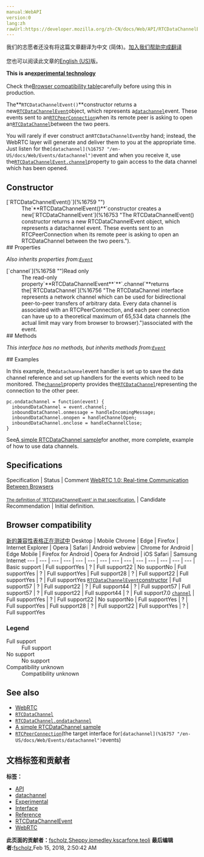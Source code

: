 ```yaml
---
manual:WebAPI
version:0
lang:zh
rawUrl:https://developer.mozilla.org/zh-CN/docs/Web/API/RTCDataChannelEvent
---
```




<bdi>我们的志愿者还没有将这篇文章翻译为<bdi>中文 (简体)</bdi>。[加入我们帮助完成翻译](%16752 "")<br></br>您也可以阅读此文章的[English (US)](%16753 "")版。</bdi>






**This is an[experimental technology](%3404 "")**<br></br>Check the[Browser compatibility table](%16754 "")carefully before using this in production.




The**`RTCDataChannelEvent()`**constructor returns a new[`RTCDataChannelEvent`](%16753 "The RTCDataChannelEvent() constructor returns a new RTCDataChannelEvent object, which represents a datachannel event. These events sent to an RTCPeerConnection when its remote peer is asking to open an RTCDataChannel between the two peers.")object, which represents a[`datachannel`](%16755 "The documentation about this has not yet been written; please consider contributing!")event. These events sent to an[`RTCPeerConnection`](%16675 "The RTCPeerConnection interface represents a WebRTC connection between the local computer and a remote peer. It provides methods to connect to a remote peer, maintain and monitor the connection, and close the connection once it's no longer needed.")when its remote peer is asking to open an[`RTCDataChannel`](%16756 "The RTCDataChannel interface represents a network channel which can be used for bidirectional peer-to-peer transfers of arbitrary data. Every data channel is associated with an RTCPeerConnection, and each peer connection can have up to a theoretical maximum of 65,534 data channels (the actual limit may vary from browser to browser).")between the two peers.



You will rarely if ever construct an`RTCDataChannelEvent`by hand; instead, the WebRTC layer will generate and deliver them to you at the appropriate time. Just listen for the`[datachannel](%16757 "/en-US/docs/Web/Events/datachannel")`event and when you receive it, use the[`RTCDataChannelEvent.channel`](%16758 "The read-only property RTCDataChannelEvent.channel returns the RTCDataChannel associated with the event.")property to gain access to the data channel which has been opened.


## Constructor<a name="Constructor"></a>
<dl><dt>[`RTCDataChannelEvent()`](%16759 "")<i></i></dt><dd>The`**RTCDataChannelEvent()**`constructor creates a new[`RTCDataChannelEvent`](%16753 "The RTCDataChannelEvent() constructor returns a new RTCDataChannelEvent object, which represents a datachannel event. These events sent to an RTCPeerConnection when its remote peer is asking to open an RTCDataChannel between the two peers.").</dd>
## Properties<a name="Properties"></a>


<em>Also inherits properties from:[`Event`](%3943 "The Event interface represents any event which takes place in the DOM; some are user-generated (such as mouse or keyboard events), while others are generated by APIs (such as events that indicate an animation has finished running, a video has been paused, and so forth). There are many types of events, some of which use other interfaces based on the main Event interface. Event itself contains the properties and methods which are common to all events.")</em>

<dl><dt>[`channel`](%16758 "")<i></i>Read only</dt><dd>The read-only property`**RTCDataChannelEvent**`**`.channel`**returns the[`RTCDataChannel`](%16756 "The RTCDataChannel interface represents a network channel which can be used for bidirectional peer-to-peer transfers of arbitrary data. Every data channel is associated with an RTCPeerConnection, and each peer connection can have up to a theoretical maximum of 65,534 data channels (the actual limit may vary from browser to browser).")associated with the event.</dd>
## Methods<a name="Methods"></a>


<em>This interface has no methods, but inherits methods from:[`Event`](%3943 "The Event interface represents any event which takes place in the DOM; some are user-generated (such as mouse or keyboard events), while others are generated by APIs (such as events that indicate an animation has finished running, a video has been paused, and so forth). There are many types of events, some of which use other interfaces based on the main Event interface. Event itself contains the properties and methods which are common to all events.")</em>

<dl></dl>
## Examples<a name="Examples"></a>


In this example, the`datachannel`event handler is set up to save the data channel reference and set up handlers for the events which need to be monitored. The[`channel`](%16758 "The read-only property RTCDataChannelEvent.channel returns the RTCDataChannel associated with the event.")property provides the[`RTCDataChannel`](%16756 "The RTCDataChannel interface represents a network channel which can be used for bidirectional peer-to-peer transfers of arbitrary data. Every data channel is associated with an RTCPeerConnection, and each peer connection can have up to a theoretical maximum of 65,534 data channels (the actual limit may vary from browser to browser).")representing the connection to the other peer.


```
pc.ondatachannel = function(event) {
  inboundDataChannel = event.channel;
  inboundDataChannel.onmessage = handleIncomingMessage;
  inboundDataChannel.onopen = handleChannelOpen;
  inboundDataChannel.onclose = handleChannelClose;
}
```


See[A simple RTCDataChannel sample](%16760 "")for another, more complete, example of how to use data channels.


## Specifications<a name="Specifications"></a>
Specification | Status | Comment 
[WebRTC 1.0: Real-time Communication Between Browsers<br></br><small>The definition of &#39;RTCDataChannelEvent&#39; in that specification.</small>](%16761 "") | Candidate Recommendation | Initial definition. 


## Browser compatibility<a name="Browser_compatibility"></a>
[新的兼容性表格正在测试中<i></i>](%3360 "")
<abbr>Desktop<i></i></abbr> | <abbr>Mobile<i></i></abbr> 
<abbr>Chrome<i></i></abbr> | <abbr>Edge<i></i></abbr> | <abbr>Firefox<i></i></abbr> | <abbr>Internet Explorer<i></i></abbr> | <abbr>Opera<i></i></abbr> | <abbr>Safari<i></i></abbr> | <abbr>Android webview<i></i></abbr> | <abbr>Chrome for Android<i></i></abbr> | <abbr>Edge Mobile<i></i></abbr> | <abbr>Firefox for Android<i></i></abbr> | <abbr>Opera for Android<i></i></abbr> | <abbr>iOS Safari<i></i></abbr> | <abbr>Samsung Internet<i></i></abbr> 
 ---  |  ---  |  ---  |  ---  |  ---  |  ---  |  ---  |  ---  |  ---  |  ---  |  ---  |  ---  |  ---  |  ---  | 
Basic support | <abbr>Full support</abbr>Yes | <abbr>?</abbr> | <abbr>Full support</abbr>22 | <abbr>No support</abbr>No | <abbr>Full support</abbr>Yes | <abbr>?</abbr> | <abbr>Full support</abbr>Yes | <abbr>Full support</abbr>28 | <abbr>?</abbr> | <abbr>Full support</abbr>22 | <abbr>Full support</abbr>Yes | <abbr>?</abbr> | <abbr>Full support</abbr>Yes 
[`RTCDataChannelEvent`constructor](%16762 "") | <abbr>Full support</abbr>57 | <abbr>?</abbr> | <abbr>Full support</abbr>22 | <abbr>?</abbr> | <abbr>Full support</abbr>44 | <abbr>?</abbr> | <abbr>Full support</abbr>57 | <abbr>Full support</abbr>57 | <abbr>?</abbr> | <abbr>Full support</abbr>22 | <abbr>Full support</abbr>44 | <abbr>?</abbr> | <abbr>Full support</abbr>7.0 
[`channel`](%16763 "") | <abbr>Full support</abbr>Yes | <abbr>?</abbr> | <abbr>Full support</abbr>22 | <abbr>No support</abbr>No | <abbr>Full support</abbr>Yes | <abbr>?</abbr> | <abbr>Full support</abbr>Yes | <abbr>Full support</abbr>28 | <abbr>?</abbr> | <abbr>Full support</abbr>22 | <abbr>Full support</abbr>Yes | <abbr>?</abbr> | <abbr>Full support</abbr>Yes 


### Legend<a name="Legend"></a>
<dl><dt><abbr>Full support</abbr></dt><dd>Full support</dd><dt><abbr>No support</abbr></dt><dd>No support</dd><dt><abbr>Compatibility unknown</abbr></dt><dd>Compatibility unknown</dd></dl>

## See also<a name="See_also"></a>

* [WebRTC](%14998 "/en-US/docs/CSS/Using_CSS_animations")
* [`RTCDataChannel`](%16756 "The RTCDataChannel interface represents a network channel which can be used for bidirectional peer-to-peer transfers of arbitrary data. Every data channel is associated with an RTCPeerConnection, and each peer connection can have up to a theoretical maximum of 65,534 data channels (the actual limit may vary from browser to browser).")
* [`RTCDataChannel.ondatachannel`](%16764 "The documentation about this has not yet been written; please consider contributing!")
* [A simple RTCDataChannel sample](%16760 "")
* [`RTCPeerConnection`](%16675 "The RTCPeerConnection interface represents a WebRTC connection between the local computer and a remote peer. It provides methods to connect to a remote peer, maintain and monitor the connection, and close the connection once it's no longer needed.")(the target interface for`[datachannel](%16757 "/en-US/docs/Web/Events/datachannel")`events)
</dl></dl>


## 文档标签和贡献者
**标签：**
* [API](%50 "")
* [datachannel](%16765 "")
* [Experimental](%3379 "")
* [Interface](%3380 "")
* [Reference](%3381 "")
* [RTCDataChannelEvent](%16766 "")
* [WebRTC](%5058 "")

**此页面的贡献者：**[fscholz](%60 ""),[Sheppy](%405 ""),[jpmedley](%3413 ""),[kscarfone](%3900 ""),[teoli](%160 "")
**最后编辑者:**[fscholz](%60 ""),<time>Feb 15, 2018, 2:50:42 AM</time>


